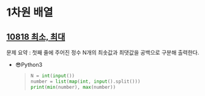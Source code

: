 # 1차원 배열

## [10818 최소, 최대](https://www.acmicpc.net/problem/10818)

문제 요약 : 첫째 줄에 주어진 정수 N개의 최솟값과 최댓값을 공백으로 구분해 출력한다.

- 😎Python3
  > ```Python
  > N = int(input())
  > number = list(map(int, input().split()))
  > print(min(number), max(number))
  > ```
